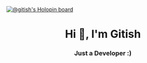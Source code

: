 [![@gitish's Holopin board](https://holopin.me/gitish)](https://holopin.io/@gitish)

<h1 align="center">Hi 👋, I'm Gitish</h1>
<h3 align="center">Just a Developer :)</h3>

